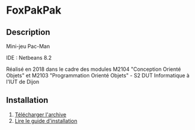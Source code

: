 # FoxPakPak

## Description

Mini-jeu Pac-Man

IDE : Netbeans 8.2

Réalisé en 2018 dans le cadre des modules M2104 "Conception Orienté Objets" et M2103 "Programmation Orienté Objets" - S2 DUT Informatique à l'IUT de Dijon

## Installation

1. [Télécharger l'archive](http://skydefr.com/projets/thefoxpakpak/TheFoxPakPak.zip)
2. [Lire le guide d'installation](http://skydefr.com/projets/thefoxpakpak/TheFoxPakPak.pdf)
